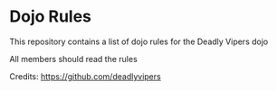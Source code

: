 Dojo Rules
==========

This repository contains a list of dojo rules for the Deadly Vipers dojo

All members should read the rules

Credits: https://github.com/deadlyvipers

